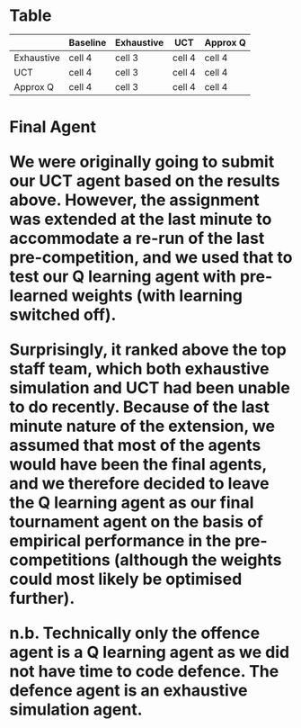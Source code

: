 <h1>Table


|          | Baseline | Exhaustive | UCT | Approx Q |
| -------- | -------- | -------- | -------- | -------- |
| Exhaustive   | cell 4   | cell 3   | cell 4   | cell 4   |
| UCT  | cell 4   | cell 3   | cell 4   | cell 4   |
| Approx Q   | cell 4   | cell 3   | cell 4   | cell 4   |


<h1>Final Agent

We were originally going to submit our UCT agent based on the results above. However, the assignment was extended at the last minute to accommodate a re-run of the last pre-competition, and we used that to test our Q learning agent with pre-learned weights (with learning switched off).

Surprisingly, it ranked above the top staff team, which both exhaustive simulation and UCT had been unable to do recently. Because of the last minute nature of the extension, we assumed that most of the agents would have been the final agents, and we therefore decided to leave the Q learning agent as our final tournament agent on the basis of empirical performance in the pre-competitions (although the weights could most likely be optimised further).

n.b. Technically only the offence agent is a Q learning agent as we did not have time to code defence. The defence agent is an exhaustive simulation agent.